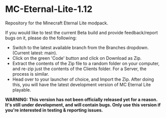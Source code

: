 # MC-Eternal-Lite-1.12
Repository for the Minecraft Eternal Lite modpack.

If you would like to test the current Beta build and provide feedback/report bugs on it, please do the following:
- Switch to the latest available branch from the Branches dropdown. (Current latest: main).
- Click on the green 'Code' button and click on Download as Zip.
- Extract the contents of the Zip file to a random folder on your computer, and re-zip just the contents of the Clients folder. For a Server, the process is similar.
- Head over to your launcher of choice, and Import the Zip. After doing this, you will have the latest development version of MC Eternal Lite playable.

**WARNING: This version has not been officially released yet for a reason. It's still under development, and will contain bugs. Only use this version if you're interested in testing & reporting issues.**
